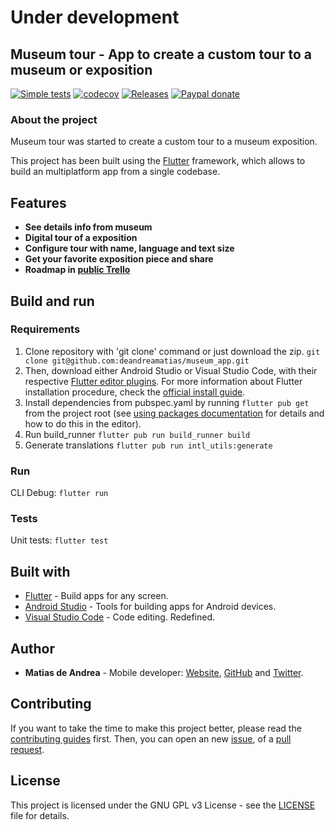 # Under development

## Museum tour - App to create a custom tour to a museum or exposition

[![Simple tests](https://github.com/deandreamatias/museum_tour/actions/workflows/simple_tests.yaml/badge.svg)](https://github.com/deandreamatias/museum_tour/actions/workflows/simple_tests.yaml)
[![codecov](https://codecov.io/gh/deandreamatias/museum_tour/branch/main/graph/badge.svg?token=UME5U3Y9VH)](https://codecov.io/gh/deandreamatias/museum_tour)
[![Releases](https://img.shields.io/github/v/release/deandreamatias/museum_app)](https://github.com/deandreamatias/museum_app/releases)
[![Paypal donate](https://img.shields.io/badge/paypal-donate-blue)](https://paypal.me/deandreamatias)

### About the project

Museum tour was started to create a custom tour to a museum exposition.

This project has been built using the [Flutter](https://flutter.dev/) framework, which allows to build an multiplatform app from a single codebase.

## Features

- **See details info from museum**
- **Digital tour of a exposition**
- **Configure tour with name, language and text size**
- **Get your favorite exposition piece and share**
- **Roadmap in [public Trello](https://trello.com/b/T5vqHIvY)**

## Build and run

### Requirements

1. Clone repository with 'git clone' command or just download the zip. `git clone git@github.com:deandreamatias/museum_app.git`
2. Then, download either Android Studio or Visual Studio Code, with their respective [Flutter editor plugins](https://flutter.dev/docs/get-started/editor). For more information about Flutter installation procedure, check the [official install guide](https://flutter.dev/docs/get-started/install).
3. Install dependencies from pubspec.yaml by running `flutter pub get` from the project root (see [using packages documentation](https://flutter.dev/docs/development/packages-and-plugins/using-packages#adding-a-package-dependency-to-an-app) for details and how to do this in the editor).
4. Run build_runner `flutter pub run build_runner build`
5. Generate translations `flutter pub run intl_utils:generate`

### Run

CLI Debug: `flutter run`

### Tests

Unit tests: `flutter test`

## Built with

- [Flutter](https://flutter.dev/) - Build apps for any screen.
- [Android Studio](https://developer.android.com/studio/index.html/) - Tools for building apps for Android devices.
- [Visual Studio Code](https://code.visualstudio.com/) - Code editing. Redefined.

## Author

- **Matias de Andrea** - Mobile developer: [Website](https://deandreamatias.com), [GitHub](https://github.com/deandreamatias) and [Twitter](https://twitter.com/deandreamatias).

## Contributing

If you want to take the time to make this project better, please read the [contributing guides](https://github.com/deandreamatias/museum_app/blob/master/CONTRIBUTING.md) first. Then, you can open an new [issue](https://github.com/deandreamatias/museum_app/issues/new/choose), of a [pull request](https://github.com/deandreamatias/museum_app/compare).

## License

This project is licensed under the GNU GPL v3 License - see the [LICENSE](LICENSE) file for details.
